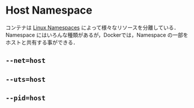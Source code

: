 # Host Namespace

コンテナは [Linux Namespaces](../containerization/linux-container.md) によって様々なリソースを分離している．
Namespace にはいろんな種類があるが，Dockerでは，Namespace の一部をホストと共有する事ができる．


## `--net=host`

## `--uts=host`

## `--pid=host`
